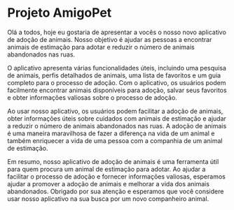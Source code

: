 # Projeto AmigoPet

Olá a todos, hoje eu gostaria de apresentar a vocês o nosso novo aplicativo de adoção de animais. Nosso objetivo é ajudar as pessoas a encontrar animais de estimação para adotar e reduzir o número de animais abandonados nas ruas. 

O aplicativo apresenta várias funcionalidades úteis, incluindo uma pesquisa de animais, perfis detalhados de animais, uma lista de favoritos e um guia completo para o processo de adoção. Com o aplicativo, os usuários podem facilmente encontrar animais disponíveis para adoção, salvar seus favoritos e obter informações valiosas sobre o processo de adoção.

Ao usar nosso aplicativo, os usuários podem facilitar a adoção de animais, obter informações úteis sobre cuidados com animais de estimação e ajudar a reduzir o número de animais abandonados nas ruas. A adoção de animais é uma maneira maravilhosa de fazer a diferença na vida de um animal e também enriquecer a vida de uma pessoa com a companhia de um animal de estimação.

Em resumo, nosso aplicativo de adoção de animais é uma ferramenta útil para quem procura um animal de estimação para adotar. Ao ajudar a facilitar o processo de adoção e fornecer informações valiosas, esperamos ajudar a promover a adoção de animais e melhorar a vida dos animais abandonados. Obrigado por sua atenção e esperamos que você considere usar nosso aplicativo na sua busca por um novo companheiro animal.
